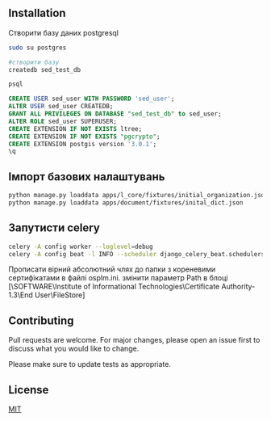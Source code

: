 ## Installation

Створити базу даних postgresql

```bash
sudo su postgres

#створити базу
createdb sed_test_db

psql
```
```sql
CREATE USER sed_user WITH PASSWORD 'sed_user';
ALTER USER sed_user CREATEDB;
GRANT ALL PRIVILEGES ON DATABASE "sed_test_db" to sed_user;
ALTER ROLE sed_user SUPERUSER;
CREATE EXTENSION IF NOT EXISTS ltree;
CREATE EXTENSION IF NOT EXISTS "pgcrypto";
CREATE EXTENSION postgis version '3.0.1';
\q
```

## Імпорт базових налаштувань

```bash
python manage.py loaddata apps/l_core/fixtures/initial_organization.json
python manage.py loaddata apps/document/fixtures/inital_dict.json
```
## Запутисти celery

```bash
celery -A config worker --loglevel=debug
celery -A config beat -l INFO --scheduler django_celery_beat.schedulers:DatabaseScheduler
```

Прописати вірний абсолютний члях до папки з кореневими сертифікатами в файлі  osplm.ini.
змінити параметр Path в блоці [\SOFTWARE\Institute of Informational Technologies\Certificate Authority-1.3\End User\FileStore]




## Contributing
Pull requests are welcome. For major changes, please open an issue first to discuss what you would like to change.

Please make sure to update tests as appropriate.

## License
[MIT](https://choosealicense.com/licenses/mit/)